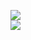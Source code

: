 [![](https://img.shields.io/badge/Made%20With-Github%20Spray-lightgrey.svg?style=for-the-badge&logo=github)](https://github.com/Annihil/github-spray#16336)  
[![](https://i.imgur.com/2DrTn0Z.gif)](https://github.com/Annihil/github-spray)